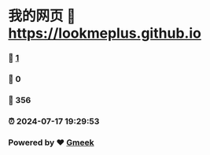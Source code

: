 # 我的网页 :link: https://lookmeplus.github.io 
### :page_facing_up: [1](https://lookmeplus.github.io/tag.html) 
### :speech_balloon: 0 
### :hibiscus: 356 
### :alarm_clock: 2024-07-17 19:29:53 
### Powered by :heart: [Gmeek](https://github.com/Meekdai/Gmeek)
